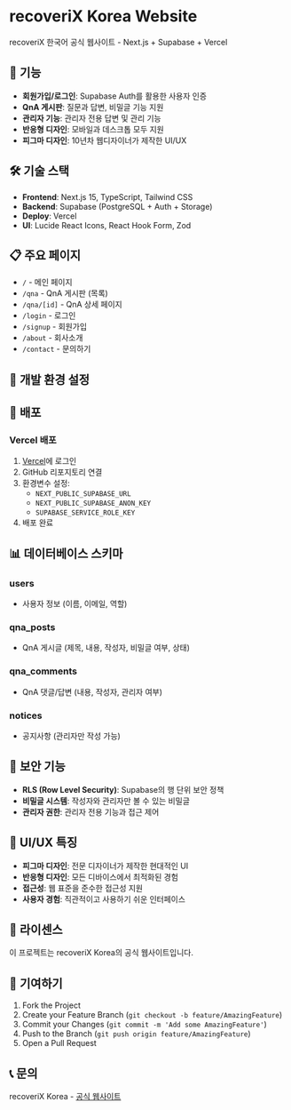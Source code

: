 # recoveriX Korea Website

recoveriX 한국어 공식 웹사이트 - Next.js + Supabase + Vercel

## 🚀 기능

- **회원가입/로그인**: Supabase Auth를 활용한 사용자 인증
- **QnA 게시판**: 질문과 답변, 비밀글 기능 지원
- **관리자 기능**: 관리자 전용 답변 및 관리 기능
- **반응형 디자인**: 모바일과 데스크톱 모두 지원
- **피그마 디자인**: 10년차 웹디자이너가 제작한 UI/UX

## 🛠 기술 스택

- **Frontend**: Next.js 15, TypeScript, Tailwind CSS
- **Backend**: Supabase (PostgreSQL + Auth + Storage)
- **Deploy**: Vercel
- **UI**: Lucide React Icons, React Hook Form, Zod

## 📋 주요 페이지

- `/` - 메인 페이지
- `/qna` - QnA 게시판 (목록)
- `/qna/[id]` - QnA 상세 페이지
- `/login` - 로그인
- `/signup` - 회원가입
- `/about` - 회사소개
- `/contact` - 문의하기

## 🔧 개발 환경 설정

## 🚀 배포

### Vercel 배포

1. [Vercel](https://vercel.com/)에 로그인
2. GitHub 리포지토리 연결
3. 환경변수 설정:
   - `NEXT_PUBLIC_SUPABASE_URL`
   - `NEXT_PUBLIC_SUPABASE_ANON_KEY`
   - `SUPABASE_SERVICE_ROLE_KEY`
4. 배포 완료

## 📊 데이터베이스 스키마

### users

- 사용자 정보 (이름, 이메일, 역할)

### qna_posts

- QnA 게시글 (제목, 내용, 작성자, 비밀글 여부, 상태)

### qna_comments

- QnA 댓글/답변 (내용, 작성자, 관리자 여부)

### notices

- 공지사항 (관리자만 작성 가능)

## 🔐 보안 기능

- **RLS (Row Level Security)**: Supabase의 행 단위 보안 정책
- **비밀글 시스템**: 작성자와 관리자만 볼 수 있는 비밀글
- **관리자 권한**: 관리자 전용 기능과 접근 제어

## 🎨 UI/UX 특징

- **피그마 디자인**: 전문 디자이너가 제작한 현대적인 UI
- **반응형 디자인**: 모든 디바이스에서 최적화된 경험
- **접근성**: 웹 표준을 준수한 접근성 지원
- **사용자 경험**: 직관적이고 사용하기 쉬운 인터페이스

## 📝 라이센스

이 프로젝트는 recoveriX Korea의 공식 웹사이트입니다.

## 🤝 기여하기

1. Fork the Project
2. Create your Feature Branch (`git checkout -b feature/AmazingFeature`)
3. Commit your Changes (`git commit -m 'Add some AmazingFeature'`)
4. Push to the Branch (`git push origin feature/AmazingFeature`)
5. Open a Pull Request

## 📞 문의

recoveriX Korea - [공식 웹사이트](https://recoverix-korea.vercel.app)
